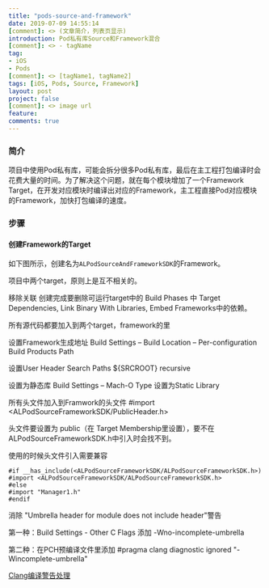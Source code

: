 ```yaml
---
title: "pods-source-and-framework"
date: 2019-07-09 14:55:14
[comment]: <> (文章简介，列表页显示)
introduction: Pod私有库Source和Framework混合
[comment]: <> - tagName
tag:
- iOS
- Pods
[comment]: <> [tagName1, tagName2]
tags: [iOS, Pods, Source, Framework]
layout: post
project: false
[comment]: <> image url
feature: 
comments: true
---
```


### 简介

项目中使用Pod私有库，可能会拆分很多Pod私有库，最后在主工程打包编译时会花费大量的时间。为了解决这个问题，就在每个模块增加了一个Framework Target，在开发对应模块时编译出对应的Framework，主工程直接Pod对应模块的Framework，加快打包编译的速度。

### 步骤

#### 创建Framework的Target

如下图所示，创建名为`ALPodSourceAndFrameworkSDK`的Framework。



项目中两个target，原则上是互不相关的。 

移除关联
创建完成要删除可运行target中的  Build Phases 中 Target Dependencies, Link Binary With Libraries, Embed Frameworks中的依赖。

所有源代码都要加入到两个target，framework的里


设置Framework生成地址 Build Settings – Build Location – Per-configuration Build Products Path

设置User Header Search Paths  ${SRCROOT} recursive

设置为静态库  Build Settings – Mach-O Type 设置为Static Library

所有头文件加入到Framwork的头文件 #import <ALPodSourceFrameworkSDK/PublicHeader.h>

头文件要设置为 public（在 Target Membership里设置），要不在ALPodSourceFrameworkSDK.h中引入时会找不到。

使用的时候头文件引入需要兼容

```
#if __has_include(<ALPodSourceFrameworkSDK/ALPodSourceFrameworkSDK.h>)
#import <ALPodSourceFrameworkSDK/ALPodSourceFrameworkSDK.h>
#else
#import "Manager1.h"
#endif
```

消除 "Umbrella header for module does not include header"警告

第一种：Build Settings - Other C Flags 添加 -Wno-incomplete-umbrella

第二种：在PCH预编译文件里添加 #pragma clang diagnostic ignored "-Wincomplete-umbrella"

[Clang编译警告处理](https://clang.llvm.org/docs/DiagnosticsReference.html)